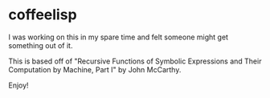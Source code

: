 # coffeelisp

I was working on this in my spare time and felt someone might get something out 
of it.

This is based off of "Recursive Functions of Symbolic Expressions
and Their Computation by Machine, Part I" by John McCarthy.

Enjoy!
